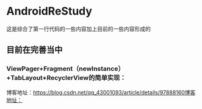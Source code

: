 # AndroidReStudy
这是综合了第一行代码的一些内容加上目前的一些内容形成的

## 目前在完善当中
###  ViewPager+Fragment（newInstance）+TabLayout+RecyclerView的简单实现：
博客地址：https://blog.csdn.net/qq_43001093/article/details/97888160博客地址：

